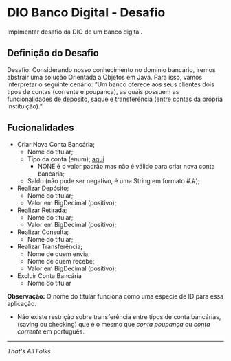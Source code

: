 # DIO Banco Digital - Desafio
Implmentar desafio da DIO de um banco digital.

## Definição do Desafio

Desafio: Considerando nosso conhecimento no domínio bancário, 
iremos abstrair uma solução Orientada a Objetos em Java. Para isso, 
vamos interpretar o seguinte cenário: “Um banco oferece aos seus 
clientes dois tipos de contas (corrente e poupança), as quais possuem 
as funcionalidades de depósito, saque e transferência (entre contas da 
própria instituição).”

## Fucionalidades

* Criar Nova Conta Bancária;
  * Nome do titular;
  * Tipo da conta (enum); [aqui](src/com/abel/bank/enums/EnumAccountType.java)
    * NONE é o valor padrão mas não é válido para criar nova conta bancária;
  * Saldo (não pode ser negativo, é uma String em formato #.#);
* Realizar Depósito;
  * Nome do titular;
  * Valor em BigDecimal (positivo);
* Realizar Retirada;
  * Nome do titular;
  * Valor em BigDecimal (positivo);
* Realizar Consulta;
  * Nome do titular;
* Realizar Transferência;
  * Nome de quem envia;
  * Nome de quem recebe;
  * Valor em BigDecimal (positivo);
* Excluir Conta Bancária
  * Nome do titular

**Observação:** O nome do titular funciona como uma especie de ID para essa aplicação.

* Não existe restrição sobre transferência entre tipos de conta bancárias, (saving ou checking)
que é o mesmo que *conta poupança* ou *conta corrente* em português.

---
*That's All Folks*
